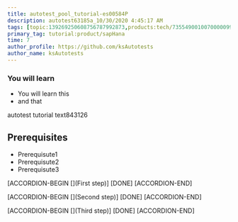 ```yaml
---
title: autotest_pool_tutorial-es00584P
description: autotest63185a_10/30/2020 4:45:17 AM
tags: [topic:139269250608756787992873,products:tech/73554900100700000996,tutorial:experience/advanced]
primary_tag: tutorial:product/sapHana
time: 7
author_profile: https://github.com/ksAutotests
author_name: ksAutotests
---
```

### You will learn
- You will learn this
- and that

autotest tutorial text843126

## Prerequisites
- Prerequisute1
- Prerequisute2
- Prerequisute3

[ACCORDION-BEGIN [](First step)]
[DONE]
[ACCORDION-END]

[ACCORDION-BEGIN [](Second step)]
[DONE]
[ACCORDION-END]

[ACCORDION-BEGIN [](Third step)]
[DONE]
[ACCORDION-END]

